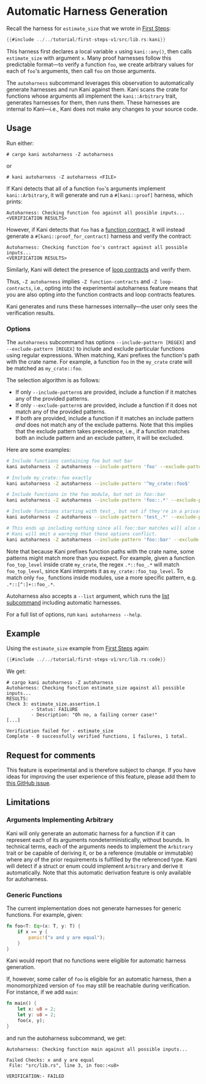 # Automatic Harness Generation

Recall the harness for `estimate_size` that we wrote in [First Steps](../../tutorial-first-steps.md):
```rust
{{#include ../../tutorial/first-steps-v1/src/lib.rs:kani}}
```

This harness first declares a local variable `x` using `kani::any()`, then calls `estimate_size` with argument `x`.
Many proof harnesses follow this predictable format—to verify a function `foo`, we create arbitrary values for each of `foo`'s arguments, then call `foo` on those arguments.

The `autoharness` subcommand leverages this observation to automatically generate harnesses and run Kani against them.
Kani scans the crate for functions whose arguments all implement the `kani::Arbitrary` trait, generates harnesses for them, then runs them.
These harnesses are internal to Kani—i.e., Kani does not make any changes to your source code.

## Usage
Run either:
```
# cargo kani autoharness -Z autoharness
```
or
```
# kani autoharness -Z autoharness <FILE>
```

If Kani detects that all of a function `foo`'s arguments implement `kani::Arbitrary`, it will generate and run a `#[kani::proof]` harness, which prints:

```
Autoharness: Checking function foo against all possible inputs...
<VERIFICATION RESULTS>
```

However, if Kani detects that `foo` has a [function contract](./contracts.md), it will instead generate a `#[kani::proof_for_contract]` harness and verify the contract:
```
Autoharness: Checking function foo's contract against all possible inputs...
<VERIFICATION RESULTS>
```

Similarly, Kani will detect the presence of [loop contracts](./loop-contracts.md) and verify them.

Thus, `-Z autoharness` implies `-Z function-contracts` and `-Z loop-contracts`, i.e., opting into the experimental
autoharness feature means that you are also opting into the function contracts and loop contracts features.

Kani generates and runs these harnesses internally—the user only sees the verification results.

### Options
The `autoharness` subcommand has options `--include-pattern [REGEX]` and `--exclude-pattern [REGEX]` to include and exclude particular functions using regular expressions.
When matching, Kani prefixes the function's path with the crate name. For example, a function `foo` in the `my_crate` crate will be matched as `my_crate::foo`.

The selection algorithm is as follows:
- If only `--include-pattern`s are provided, include a function if it matches any of the provided patterns.
- If only `--exclude-pattern`s are provided, include a function if it does not match any of the provided patterns.
- If both are provided, include a function if it matches an include pattern *and* does not match any of the exclude patterns. Note that this implies that the exclude pattern takes precedence, i.e., if a function matches both an include pattern and an exclude pattern, it will be excluded.

Here are some examples:

```bash
# Include functions containing foo but not bar
kani autoharness -Z autoharness --include-pattern 'foo' --exclude-pattern 'bar'

# Include my_crate::foo exactly
kani autoharness -Z autoharness --include-pattern '^my_crate::foo$'

# Include functions in the foo module, but not in foo::bar
kani autoharness -Z autoharness --include-pattern 'foo::.*' --exclude-pattern 'foo::bar::.*'

# Include functions starting with test_, but not if they're in a private module
kani autoharness -Z autoharness --include-pattern 'test_.*' --exclude-pattern '.*::private::.*'

# This ends up including nothing since all foo::bar matches will also contain bar.
# Kani will emit a warning that these options conflict.
kani autoharness -Z autoharness --include-pattern 'foo::bar' --exclude-pattern 'bar'
```

Note that because Kani prefixes function paths with the crate name, some patterns might match more than you expect.
For example, given a function `foo_top_level` inside crate `my_crate`, the regex `.*::foo_.*` will match `foo_top_level`, since Kani interprets it as `my_crate::foo_top_level`.
To match only `foo_` functions inside modules, use a more specific pattern, e.g. `.*::[^:]+::foo_.*`.

Autoharness also accepts a `--list` argument, which runs the [list subcommand](../list.md) including automatic harnesses.

For a full list of options, run `kani autoharness --help`.

## Example
Using the `estimate_size` example from [First Steps](../../tutorial-first-steps.md) again:
```rust
{{#include ../../tutorial/first-steps-v1/src/lib.rs:code}}
```

We get:

```
# cargo kani autoharness -Z autoharness
Autoharness: Checking function estimate_size against all possible inputs...
RESULTS:
Check 3: estimate_size.assertion.1
         - Status: FAILURE
         - Description: "Oh no, a failing corner case!"
[...]

Verification failed for - estimate_size
Complete - 0 successfully verified functions, 1 failures, 1 total.
```

## Request for comments
This feature is experimental and is therefore subject to change.
If you have ideas for improving the user experience of this feature,
please add them to [this GitHub issue](https://github.com/model-checking/kani/issues/3832).

## Limitations
### Arguments Implementing Arbitrary
Kani will only generate an automatic harness for a function if it can represent each of its arguments nondeterministically, without bounds.
In technical terms, each of the arguments needs to implement the `Arbitrary`
trait or be capable of deriving it, or be a reference (mutable or immutable)
where any of the prior requirements is fulfilled by the referenced type.
Kani will detect if a struct or enum could implement `Arbitrary` and derive it automatically.
Note that this automatic derivation feature is only available for autoharness.

### Generic Functions
The current implementation does not generate harnesses for generic functions.
For example, given:
```rust
fn foo<T: Eq>(x: T, y: T) {
    if x == y {
        panic!("x and y are equal");
    }
}
```
Kani would report that no functions were eligible for automatic harness generation.

If, however, some caller of `foo` is eligible for an automatic harness, then a monomorphized version of `foo` may still be reachable during verification.
For instance, if we add `main`:
```rust
fn main() {
    let x: u8 = 2;
    let y: u8 = 2;
    foo(x, y);
}
```
and run the autoharness subcommand, we get:
```
Autoharness: Checking function main against all possible inputs...

Failed Checks: x and y are equal
 File: "src/lib.rs", line 3, in foo::<u8>

VERIFICATION:- FAILED
```

